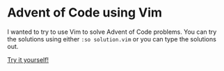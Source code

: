 # Advent of Code using Vim

I wanted to try to use Vim to solve Advent of Code problems. You can try the solutions using either `:so solution.vim` or you can type the solutions out.

[Try it yourself!](https://adventofcode.com/2023)
